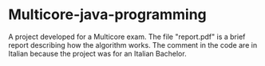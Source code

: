 # Multicore-java-programming
A project developed for a Multicore exam.
The file "report.pdf" is a brief report describing how the algorithm works.
The comment in the code are in Italian because the project was for an Italian Bachelor.
